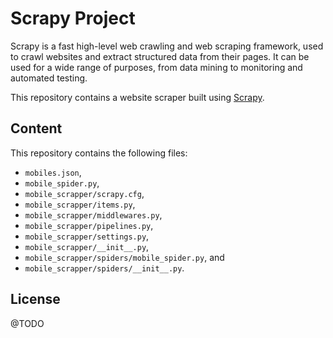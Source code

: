 # Scrapy Project
Scrapy is a fast high-level web crawling and web scraping framework, used to crawl websites and extract structured data from their pages. 
It can be used for a wide range of purposes, from data mining to monitoring and automated testing.

This repository contains a website scraper built using [Scrapy](https://scrapy.org/).

## Content
This repository contains the following files: 
- `mobiles.json`, 
- `mobile_spider.py`, 
- `mobile_scrapper/scrapy.cfg`, 
- `mobile_scrapper/items.py`, 
- `mobile_scrapper/middlewares.py`,
- `mobile_scrapper/pipelines.py`, 
- `mobile_scrapper/settings.py`, 
- `mobile_scrapper/__init__.py`,
- `mobile_scrapper/spiders/mobile_spider.py`, and
- `mobile_scrapper/spiders/__init__.py`.


## License
@TODO
